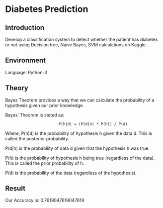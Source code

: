 
# Diabetes Prediction



## Introduction
 Develop a classification system to detect whether the patient has diabetes or not using Decision tree, Naive Bayes, SVM calculations on Kaggle.


## Environment
Language: Python-3


## Theory
Bayes Theorem provides a way that we can calculate the probability of a hypothesis given our prior knowledge.

Bayes’ Theorem is stated as:

                            P(h|d) = (P(d|h) * P(h)) / P(d)


Where,
P(h|d) is the probability of hypothesis h given the data d. This is called the posterior probability.

P(d|h) is the probability of data d given that the hypothesis h was true.

P(h) is the probability of hypothesis h being true (regardless of the data). This is called the prior probability of h.

P(d) is the probability of the data (regardless of the hypothesis).
## Result

Our Accuracy is:  0.7619047619047619